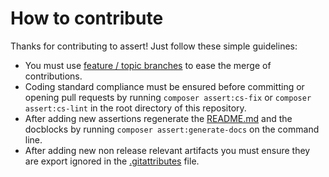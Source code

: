 # How to contribute

Thanks for contributing to assert! Just follow these simple guidelines:

- You must use [feature / topic branches](https://git-scm.com/book/en/v2/Git-Branching-Branching-Workflows) to ease the merge of contributions.
- Coding standard compliance must be ensured before committing or opening pull requests by running `composer assert:cs-fix` or `composer assert:cs-lint` in the root directory of this repository.
- After adding new assertions regenerate the [README.md](README.md) and the docblocks by running `composer assert:generate-docs` on the command line.
- After adding new non release relevant artifacts you must ensure they are export ignored in the [.gitattributes](.gitattributes) file.

